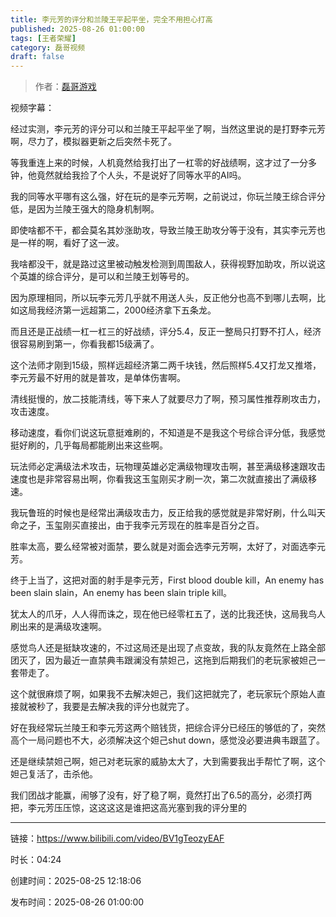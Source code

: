 ```yaml
---
title: 李元芳的评分和兰陵王平起平坐，完全不用担心打高
published: 2025-08-26 01:00:00
tags: [王者荣耀]
category: 磊哥视频
draft: false
---
```



> 作者：[磊哥游戏](https://space.bilibili.com/268941858?spm_id_from=333.788.upinfo.head.click)

视频字幕：

经过实测，李元芳的评分可以和兰陵王平起平坐了啊，当然这里说的是打野李元芳啊，尽力了，模拟器更新之后突然卡死了。

等我重连上来的时候，人机竟然给我打出了一杠零的好战绩啊，这才过了一分多钟，他竟然就给我捡了个人头，不是说好了同等水平的AI吗。

我的同等水平哪有这么强，好在玩的是李元芳啊，之前说过，你玩兰陵王综合评分低，是因为兰陵王强大的隐身机制啊。

即使啥都不干，都会莫名其妙涨助攻，导致兰陵王助攻分等于没有，其实李元芳也是一样的啊，看好了这一波。

我啥都没干，就是路过这里被动触发检测到周围敌人，获得视野加助攻，所以说这个英雄的综合评分，是可以和兰陵王划等号的。

因为原理相同，所以玩李元芳几乎就不用送人头，反正他分也高不到哪儿去啊，比如这局我经济第一远超第二，2000经济拿下五条龙。

而且还是正战绩一杠一杠三的好战绩，评分5.4，反正一整局只打野不打人，经济很容易刷到第一，你看我都15级满了。

这个法师才刚到15级，照样远超经济第二两千块钱，然后照样5.4又打龙又推塔，李元芳最不好用的就是普攻，是单体伤害啊。

清线挺慢的，放二技能清线，等下来人了就要尽力了啊，预习属性推荐刷攻击力，攻击速度。

移动速度，看你们说这玩意挺难刷的，不知道是不是我这个号综合评分低，我感觉挺好刷的，几乎每局都能刷出来这些啊。

玩法师必定满级法术攻击，玩物理英雄必定满级物理攻击啊，甚至满级移速跟攻击速度也是非常容易出啊，你看我这玉玺刚买才刷一次，第二次就直接出了满级移速。

我玩鲁班的时候也是经常出满级攻击力，反正给我的感觉就是非常好刷，什么叫天命之子，玉玺刚买直接出，由于我李元芳现在的胜率是百分之百。

胜率太高，要么经常被对面禁，要么就是对面会选李元芳啊，太好了，对面选李元芳。

终于上当了，这把对面的射手是李元芳，First blood double kill，An enemy has been slain slain，An enemy has been slain triple kill。

犹太人的爪牙，人人得而诛之，现在他已经零杠五了，送的比我还快，这局我鸟人刷出来的是满级攻速啊。

感觉鸟人还是挺缺攻速的，不过这局还是出现了点变故，我的队友竟然在上路全部团灭了，因为最近一直禁典韦跟澜没有禁妲己，这拖到后期我们的老玩家被妲己一套带走了。

这个就很麻烦了啊，如果我不去解决妲己，我们这把就完了，老玩家玩个原始人直接就被秒了，我要是去解决我的评分也就完了。

好在我经常玩兰陵王和李元芳这两个赔钱货，把综合评分已经压的够低的了，突然高个一局问题也不大，必须解决这个妲己shut down，感觉没必要进典韦跟蓝了。

还是继续禁妲己啊，妲己对老玩家的威胁太大了，大到需要我出手帮忙了啊，这个妲己复活了，击杀他。

我们团战才能赢，闹够了没有，好了稳了啊，竟然打出了6.5的高分，必须打两把，李元芳压压惊，这这这这是谁把这高光塞到我的评分里的

---

链接：https://www.bilibili.com/video/BV1gTeozyEAF

时长：04:24

创建时间：2025-08-25 12:18:06

发布时间：2025-08-26 01:00:00
